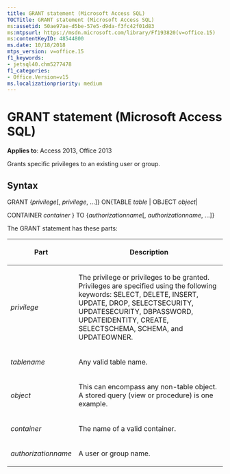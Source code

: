 ```yaml
---
title: GRANT statement (Microsoft Access SQL)
TOCTitle: GRANT statement (Microsoft Access SQL)
ms:assetid: 50ae97ae-d5be-57e5-d9da-f3fc42f01d83
ms:mtpsurl: https://msdn.microsoft.com/library/Ff193820(v=office.15)
ms:contentKeyID: 48544800
ms.date: 10/18/2018
mtps_version: v=office.15
f1_keywords:
- jetsql40.chm5277478
f1_categories:
- Office.Version=v15
ms.localizationpriority: medium
---
```


# GRANT statement (Microsoft Access SQL)

**Applies to**: Access 2013, Office 2013

Grants specific privileges to an existing user or group.

## Syntax

GRANT {*privilege*\[, *privilege*, …\]} ON{TABLE *table* | OBJECT *object*|

CONTAINER *container* } TO {*authorizationname*\[, *authorizationname*, …\]}

The GRANT statement has these parts:

<table>
<colgroup>
<col />
<col />
</colgroup>
<thead>
<tr class="header">
<th><p>Part</p></th>
<th><p>Description</p></th>
</tr>
</thead>
<tbody>
<tr class="odd">
<td><p><em>privilege</em></p></td>
<td><p>The privilege or privileges to be granted. Privileges are specified using the following keywords: SELECT, DELETE, INSERT, UPDATE, DROP, SELECTSECURITY, UPDATESECURITY, DBPASSWORD, UPDATEIDENTITY, CREATE, SELECTSCHEMA, SCHEMA, and UPDATEOWNER.</p></td>
</tr>
<tr class="even">
<td><p><em>tablename</em></p></td>
<td><p>Any valid table name.</p></td>
</tr>
<tr class="odd">
<td><p><em>object</em></p></td>
<td><p>This can encompass any non-table object. A stored query (view or procedure) is one example.</p></td>
</tr>
<tr class="even">
<td><p><em>container</em></p></td>
<td><p>The name of a valid container.</p></td>
</tr>
<tr class="odd">
<td><p><em>authorizationname</em></p></td>
<td><p>A user or group name.</p></td>
</tr>
</tbody>
</table>

